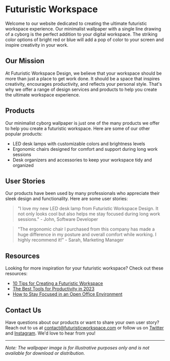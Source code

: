 <!--font:Montserrat-->

# Futuristic Workspace

Welcome to our website dedicated to creating the ultimate futuristic workspace experience. Our minimalist wallpaper with a single line drawing of a cyborg is the perfect addition to your digital workspace. The striking color options of bright red or blue will add a pop of color to your screen and inspire creativity in your work.

## Our Mission
At Futuristic Workspace Design, we believe that your workspace should be more than just a place to get work done. It should be a space that inspires creativity, encourages productivity, and reflects your personal style. That's why we offer a range of design services and products to help you create the ultimate workspace experience.

## Products
Our minimalist cyborg wallpaper is just one of the many products we offer to help you create a futuristic workspace. Here are some of our other popular products:

- LED desk lamps with customizable colors and brightness levels
- Ergonomic chairs designed for comfort and support during long work sessions
- Desk organizers and accessories to keep your workspace tidy and organized

## User Stories
Our products have been used by many professionals who appreciate their sleek design and functionality. Here are some user stories:

> "I love my new LED desk lamp from Futuristic Workspace Design. It not only looks cool but also helps me stay focused during long work sessions." - John, Software Developer

> "The ergonomic chair I purchased from this company has made a huge difference in my posture and overall comfort while working. I highly recommend it!" - Sarah, Marketing Manager

## Resources
Looking for more inspiration for your futuristic workspace? Check out these resources:

- [10 Tips for Creating a Futuristic Workspace](#)
- [The Best Tools for Productivity in 2023](#)
- [How to Stay Focused in an Open Office Environment](#)

## Contact Us
Have questions about our products or want to share your own user story? Reach out to us at [contact@futuristicworkspace.com](mailto:contact@futuristicworkspace.com) or follow us on [Twitter](#) and [Instagram](#). We'd love to hear from you!

---

*Note: The wallpaper image is for illustrative purposes only and is not available for download or distribution.*

<!--

Write me content for website with wallpaper which alt text is:

"A minimalist wallpaper with a single line drawing of a cyborg, in a striking color such as bright red or blue."

The name/title of the page should not be 1:1 copy of the alt text but rather a real content of the website which is using this wallpaper.

- Use markdown format 
- Start with heading
- Heading should be short and concise
- The content should look like a real website 
- The website should not be about the wallpaper, wallpaper is just a related background
- Heading should be contain work "wallpaper" or "background"
- Include real sections like references, contact, user stories, etc. use things relevant to the page purpose.
- Feel free to use structure like headings, bullets, numbering, blockquotes, paragraphs, horizontal lines, etc.
- You can use formatting like bold or _italic_
- You can include UTF-8 emojis
- Links should be only #hash anchors (and you can refer to the document itself)
- Do not include images


---


# Futuristic Workspace Wallpaper

Welcome to our website dedicated to creating the ultimate futuristic workspace experience. Our minimalist wallpaper with a single line drawing of a cyborg is the perfect background for your computer or mobile device. The striking color options of bright red or blue will add a pop of color to your screen and inspire creativity in your work.

## Features
- Minimalist design that won't distract you from your work
- High-quality resolution for a crisp image
- Available in bright red or blue to match your personal style

## User Stories
Our wallpaper has been used by many professionals who appreciate its simple yet bold design. Here are some user stories:

> "I love using this wallpaper for my work computer. It adds a touch of personality to my otherwise boring office space." - Sarah, Marketing Manager

> "As a graphic designer, I need a workspace that inspires creativity. This wallpaper does just that!" - Alex, Graphic Designer

## References
Looking for more inspiration for your futuristic workspace? Check out these resources:

- [10 Tips for Creating a Futuristic Workspace](#)
- [The Best Tools for Productivity in 2023](#)
- [How to Stay Focused in an Open Office Environment](#)

## Contact Us
Have questions about our wallpaper or want to share your own user story? Reach out to us at [contact@futuristicworkspace.com](mailto:contact@futuristicworkspace.com) or follow us on [Twitter](#) and [Instagram](#). We'd love to hear from you!

---

*Note: The wallpaper image is for illustrative purposes only and is not available for download or distribution.*


---


Heading should not include word "wallpaper". The website should not be about the wallpaper itself, wallpaper is just a related background, rewrite whole content.


---


# Futuristic Workspace Design

Welcome to our website dedicated to creating the ultimate futuristic workspace experience. Our minimalist wallpaper with a single line drawing of a cyborg is the perfect addition to your digital workspace. The striking color options of bright red or blue will add a pop of color to your screen and inspire creativity in your work.

## Our Mission
At Futuristic Workspace Design, we believe that your workspace should be more than just a place to get work done. It should be a space that inspires creativity, encourages productivity, and reflects your personal style. That's why we offer a range of design services and products to help you create the ultimate workspace experience.

## Products
Our minimalist cyborg wallpaper is just one of the many products we offer to help you create a futuristic workspace. Here are some of our other popular products:

- LED desk lamps with customizable colors and brightness levels
- Ergonomic chairs designed for comfort and support during long work sessions
- Desk organizers and accessories to keep your workspace tidy and organized

## User Stories
Our products have been used by many professionals who appreciate their sleek design and functionality. Here are some user stories:

> "I love my new LED desk lamp from Futuristic Workspace Design. It not only looks cool but also helps me stay focused during long work sessions." - John, Software Developer

> "The ergonomic chair I purchased from this company has made a huge difference in my posture and overall comfort while working. I highly recommend it!" - Sarah, Marketing Manager

## Resources
Looking for more inspiration for your futuristic workspace? Check out these resources:

- [10 Tips for Creating a Futuristic Workspace](#)
- [The Best Tools for Productivity in 2023](#)
- [How to Stay Focused in an Open Office Environment](#)

## Contact Us
Have questions about our products or want to share your own user story? Reach out to us at [contact@futuristicworkspace.com](mailto:contact@futuristicworkspace.com) or follow us on [Twitter](#) and [Instagram](#). We'd love to hear from you!

---

*Note: The wallpaper image is for illustrative purposes only and is not available for download or distribution.*


---


Write me a Google font which is best fitting for the website.

Pick from the list:
- Barlow Condensed
- Dancing Script
- Lato
- Orbitron
- Open Sans
- Poppins
- Futura
- Great Vibes
- IBM Plex Sans
- Lobster
- Montserrat
- Inter
- Roboto
- Raleway
- Playfair Display
- Alegreya
- Exo 2


Write just the font name nothing else.


---


Montserrat

-->
